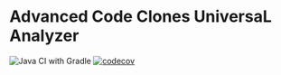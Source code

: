 # Advanced Code Clones UniversaL Analyzer

![Java CI with Gradle](https://github.com/ACCULA/accula/workflows/Java%20CI%20with%20Gradle/badge.svg) 
[![codecov](https://codecov.io/gh/accula/accula/branch/develop/graph/badge.svg)](https://codecov.io/gh/accula/accula)
